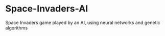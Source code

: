 # Space-Invaders-AI
Space Invaders game played by an AI, using neural networks and genetic algorithms 
